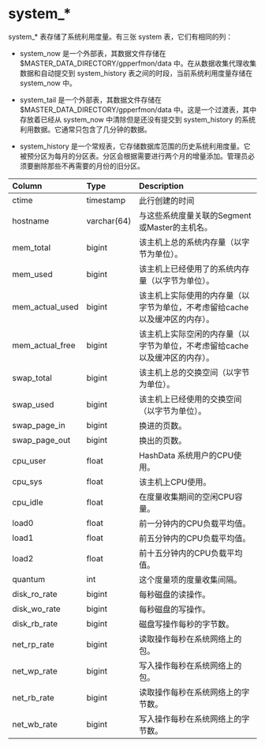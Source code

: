 # system\_\*

system\_\* 表存储了系统利用度量。有三张 system 表，它们有相同的列：

* system\_now 是一个外部表，其数据文件存储在 $MASTER\_DATA\_DIRECTORY/gpperfmon/data 中。在从数据收集代理收集数据和自动提交到 system\_history 表之间的时段，当前系统利用度量存储在 system\_now 中。

* system\_tail 是一个外部表，其数据文件存储在 $MASTER\_DATA\_DIRECTORY/gpperfmon/data 中。这是一个过渡表，其中存放着已经从 system\_now 中清除但是还没有提交到 system\_history 的系统利用数据。它通常只包含了几分钟的数据。

* system\_history 是一个常规表，它存储数据库范围的历史系统利用度量。它被预分区为每月的分区表。分区会根据需要进行两个月的增量添加。管理员必须要删除那些不再需要的月份的旧分区。

| Column | Type | Description |
| :--- | :--- | :--- |
| ctime | timestamp | 此行创建的时间 |
| hostname | varchar\(64\) | 与这些系统度量关联的Segment或Master的主机名。 |
| mem\_total | bigint | 该主机上总的系统内存量（以字节为单位）。 |
| mem\_used | bigint | 该主机上已经使用了的系统内存量（以字节为单位）。 |
| mem\_actual\_used | bigint | 该主机上实际使用的内存量（以字节为单位，不考虑留给cache以及缓冲区的内存）。 |
| mem\_actual\_free | bigint | 该主机上实际空闲的内存量（以字节为单位，不考虑留给cache以及缓冲区的内存）。 |
| swap\_total | bigint | 该主机上总的交换空间（以字节为单位）。 |
| swap\_used | bigint | 该主机上已经使用的交换空间（以字节为单位）。 |
| swap\_page\_in | bigint | 换进的页数。 |
| swap\_page\_out | bigint | 换出的页数。 |
| cpu\_user | float | HashData 系统用户的CPU使用。 |
| cpu\_sys | float | 该主机上CPU使用。 |
| cpu\_idle | float | 在度量收集期间的空闲CPU容量。 |
| load0 | float | 前一分钟内的CPU负载平均值。 |
| load1 | float | 前五分钟内的CPU负载平均值。 |
| load2 | float | 前十五分钟内的CPU负载平均值。 |
| quantum | int | 这个度量项的度量收集间隔。 |
| disk\_ro\_rate | bigint | 每秒磁盘的读操作。 |
| disk\_wo\_rate | bigint | 每秒磁盘的写操作。 |
| disk\_rb\_rate | bigint | 磁盘写操作每秒的字节数。 |
| net\_rp\_rate | bigint | 读取操作每秒在系统网络上的包。 |
| net\_wp\_rate | bigint | 写入操作每秒在系统网络上的包。 |
| net\_rb\_rate | bigint | 读取操作每秒在系统网络上的字节数。 |
| net\_wb\_rate | bigint | 写入操作每秒在系统网络上的字节数。 |


